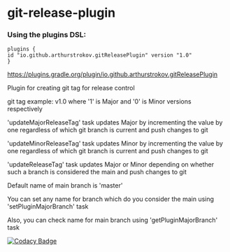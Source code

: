 # git-release-plugin

### Using the plugins DSL:
    plugins {
    id "io.github.arthurstrokov.gitReleasePlugin" version "1.0"
    }

https://plugins.gradle.org/plugin/io.github.arthurstrokov.gitReleasePlugin

Plugin for creating git tag for release control

git tag example: v1.0 where '1' is Major and '0' is Minor versions respectively

'updateMajorReleaseTag' task updates Major by incrementing the value by one regardless of which git branch is current
and push changes to git

'updateMinorReleaseTag' task updates Minor by incrementing the value by one regardless of which git branch is current
and push changes to git

'updateReleaseTag' task updates Major or Minor depending on whether such a branch is considered the main and push
changes to git

Default name of main branch is 'master'

You can set any name for branch which do you consider the main using 'setPluginMajorBranch' task

Also, you can check name for main branch using 'getPluginMajorBranch' task

[![Codacy Badge](https://app.codacy.com/project/badge/Grade/b757ffad32634c4ebc15f247f08a8f92)](https://www.codacy.com/gh/arthurstrokov/test-gradle-git-release-plugin/dashboard?utm_source=github.com&amp;utm_medium=referral&amp;utm_content=arthurstrokov/test-gradle-git-release-plugin&amp;utm_campaign=Badge_Grade)
